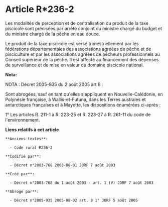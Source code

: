 # Article R*236-2

Les modalités de perception et de centralisation du produit de la taxe piscicole sont précisées par arrêté conjoint du
ministre chargé du budget et du ministre chargé de la pêche en eau douce.

Le produit de la taxe piscicole est versé trimestriellement par les fédérations départementales des associations agréées de
pêche et de pisciculture et par les associations agréées de pêcheurs professionnels au Conseil supérieur de la pêche. Il est
affecté au financement des dépenses de surveillance et de mise en valeur du domaine piscicole national.

**Nota:**

NOTA : Décret 2005-935 du 2 août 2005 art 8 :

Sont abrogées, sauf en tant qu'elles s'appliquent en Nouvelle-Calédonie, en Polynésie française, à Wallis-et-Futuna, dans les
Terres australes et antarctiques françaises et à Mayotte, les dispositions énumérées ci-après :

1° Les articles R. 211-1 à R. 223-25 et R. 223-27 à R. 261-11 du code de l'environnement.

**Liens relatifs à cet article**

	**Anciens textes**:

	  - Code rural R236-2

	**Codifié par**:

	  - Décret n°2003-768 2003-08-01 JORF 7 août 2003

	**Créé par**:

	  - Décret n°2003-768 du 1 août 2003 - art. 1 (V) JORF 7 août 2003

	**Abrogé par**:

	  - Décret n°2005-935 2005-08-02 art. 8 1° JORF 5 août 2005
